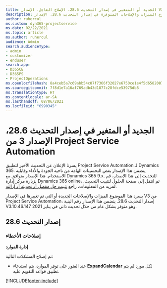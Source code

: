 ```yaml
---
title: الجديد أو المتغير في إصدار التحديث 28.6، الإصلاح العاجل، الإصدار V3 من Project Service Automation
description: يسرد هذا الموضوع الميزات والإصلاحات المتوفرة في إصدار التحديث 28.6، الإصدار V3 من Project Service Automation.
author: ruhercul
ms.custom: dyn365-projectservice
ms.date: 02/22/2021
ms.topic: article
ms.author: ruhercul
audience: Admin
search.audienceType:
- admin
- customizer
- enduser
search.app:
- D365CE
- D365PS
- ProjectOperations
ms.openlocfilehash: 8a4ceb5a7c69abb54c87f7366f32027e6750ce1e4f5d6582087ed44612afbeb1
ms.sourcegitcommit: 7f8d1e7a16af769adb43d1877c28fdce53975db8
ms.translationtype: HT
ms.contentlocale: ar-SA
ms.lasthandoff: 08/06/2021
ms.locfileid: "6990345"
---
```

# <a name="whats-new-or-changed-in-project-service-automation-update-release-286-v3"></a>الجديد أو المتغير في إصدار التحديث 28.6، الإصدار 3 من Project Service Automation

يسرنا الإعلان عن التحديث الأخير لتطبيق Project Service Automation لـ Dynamics 365. يتضمن هذا الإصدار بعض التحسينات الهامة من ناحية الجودة والأداء وقابلية الاستخدام. هذا الإصدار متوافق مع Dynamics 365 9.x. للتحديث إلى هذا الإصدار، قم بزيارة مركز إدارة Dynamics 365 online، ثم انتقل إلى صفحة الحلول لتثبيت التحديث. لمزيد من المعلومات، راجع [تثبيت حل مفضل أو تحديثه أو إزالته](/power-platform/admin/install-remove-preferred-solution).

يسرد هذا الموضوع الميزات والإصلاحات الجديدة أو التي تم تغييرها في الإصدار V3 من Project Service Automation، إصدار التحديث 28.6. يتضمن هذا الإصدار رقم البنية V3.10.46.147 وهو متوفر بشكل عام من خلال تحديث ذاتي في يناير 2021.

## <a name="update-release-286"></a>إصدار التحديث 28.6

### <a name="bug-fixes"></a>إصلاحات الأخطاء


**إدارة الموارد**

تم إصلاح المشكلات التالية:

- عند العثور على توفر الموارد، يتم استدعاء **ExpandCalendar** لكل مورد لم يتم تطبيق قواعد التقويم عليه.


[!INCLUDE[footer-include](../includes/footer-banner.md)]
